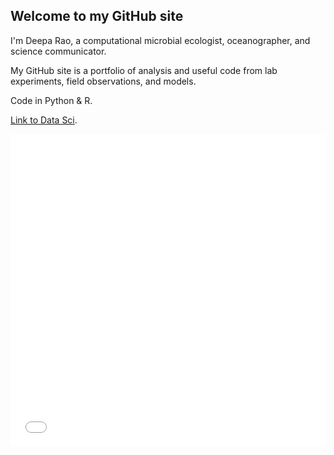 ## Welcome to my GitHub site

I'm Deepa Rao, a computational microbial ecologist, oceanographer, and science communicator. 

My GitHub site is a portfolio of analysis and useful code from lab experiments, field observations, and models.

Code in Python & R. 

[Link to Data Sci](https://github.com/deepa-rao/deepa-rao.github.io/blob/master/assets/img/Bokeh/data_vis.md).

<iframe src="/assets/img/Bokeh/flowers.html"
    sandbox="allow-same-origin allow-scripts"
    width="100%"
    height="500"
    scrolling="no"
    seamless="seamless"
    frameborder="0">
</iframe>
